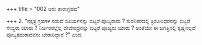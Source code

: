 +++
title = "002 ಆರು ತಾರಾಗ್ರಹದ"

+++
2. "ನಕ್ಷತ್ರ ಗ್ರಹಗಳ ನಡುವೆ ಸೂರ್ಯನನ್ನು ಬಿಟ್ಟರೆ ಪೂಜ್ಯರಾರು ? ಸುರನಿಕರದಲ್ಲಿ ತ್ರಿಶೂಲಧರನನ್ನು ಬಿಟ್ಟರೆ ಸೇವ್ಯರು ಯಾರು ? ನಿರ್ಜರರಲ್ಲೆಲ್ಲ ದೇವೇಂದ್ರನನ್ನು ಬಿಟ್ಟರೆ ಪೂಜ್ಯರು ಯಾರು ? ಅಂತೆಯೇ ಈ ಜಗತ್ತಿನಲ್ಲಿ ಕೃಷ್ಣನಲ್ಲದೆ ಪೂಜ್ಯತಮರಾದವರು ಬೇರಾರಿದ್ದಾರೆ ?" ಎಂದ.